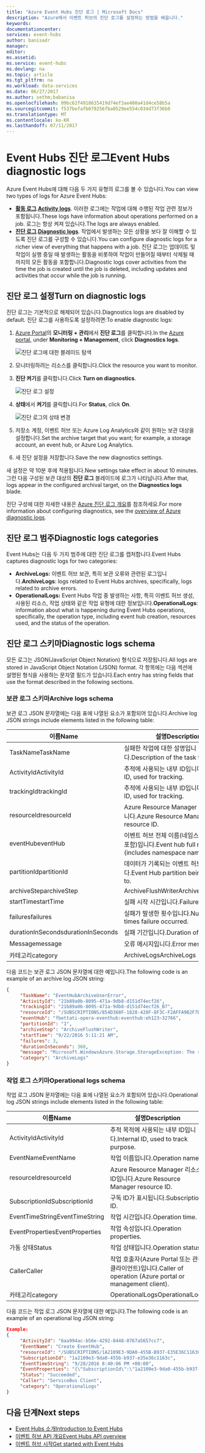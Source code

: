 ```yaml
---
title: "Azure Event Hubs 진단 로그 | Microsoft Docs"
description: "Azure에서 이벤트 허브의 진단 로그를 설정하는 방법을 배웁니다."
keywords: 
documentationcenter: 
services: event-hubs
author: banisadr
manager: 
editor: 
ms.assetid: 
ms.service: event-hubs
ms.devlang: na
ms.topic: article
ms.tgt_pltfrm: na
ms.workload: data-services
ms.date: 06/27/2017
ms.author: sethm;babanisa
ms.openlocfilehash: 09bc62f4918635419d74ef3ae400a41d4ce58b5a
ms.sourcegitcommit: f537befafb079256fba0529ee554c034d73f36b0
ms.translationtype: MT
ms.contentlocale: ko-KR
ms.lasthandoff: 07/11/2017
---
```

# <a name="event-hubs-diagnostic-logs"></a><span data-ttu-id="49edd-103">Event Hubs 진단 로그</span><span class="sxs-lookup"><span data-stu-id="49edd-103">Event Hubs diagnostic logs</span></span>

<span data-ttu-id="49edd-104">Azure Event Hubs에 대해 다음 두 가지 유형의 로그를 볼 수 있습니다.</span><span class="sxs-lookup"><span data-stu-id="49edd-104">You can view two types of logs for Azure Event Hubs:</span></span>
* <span data-ttu-id="49edd-105">**[활동 로그](../monitoring-and-diagnostics/monitoring-overview-activity-logs.md)**.</span><span class="sxs-lookup"><span data-stu-id="49edd-105">**[Activity logs](../monitoring-and-diagnostics/monitoring-overview-activity-logs.md)**.</span></span> <span data-ttu-id="49edd-106">이러한 로그에는 작업에 대해 수행된 작업 관련 정보가 포함됩니다.</span><span class="sxs-lookup"><span data-stu-id="49edd-106">These logs have information about operations performed on a job.</span></span> <span data-ttu-id="49edd-107">로그는 항상 켜져 있습니다.</span><span class="sxs-lookup"><span data-stu-id="49edd-107">The logs are always enabled.</span></span>
* <span data-ttu-id="49edd-108">**[진단 로그](../monitoring-and-diagnostics/monitoring-overview-of-diagnostic-logs.md)**.</span><span class="sxs-lookup"><span data-stu-id="49edd-108">**[Diagnostic logs](../monitoring-and-diagnostics/monitoring-overview-of-diagnostic-logs.md)**.</span></span> <span data-ttu-id="49edd-109">작업에서 발생하는 모든 상황을 보다 잘 이해할 수 있도록 진단 로그를 구성할 수 있습니다.</span><span class="sxs-lookup"><span data-stu-id="49edd-109">You can configure diagnostic logs for a richer view of everything that happens with a job.</span></span> <span data-ttu-id="49edd-110">진단 로그는 업데이트 및 작업이 실행 중일 때 발생하는 활동을 비롯하여 작업이 만들어질 때부터 삭제될 때까지의 모든 활동을 포함합니다.</span><span class="sxs-lookup"><span data-stu-id="49edd-110">Diagnostic logs cover activities from the time the job is created until the job is deleted, including updates and activities that occur while the job is running.</span></span>

## <a name="turn-on-diagnostic-logs"></a><span data-ttu-id="49edd-111">진단 로그 설정</span><span class="sxs-lookup"><span data-stu-id="49edd-111">Turn on diagnostic logs</span></span>
<span data-ttu-id="49edd-112">진단 로그는 기본적으로 해제되어 있습니다.</span><span class="sxs-lookup"><span data-stu-id="49edd-112">Diagnostics logs are disabled by default.</span></span> <span data-ttu-id="49edd-113">진단 로그를 사용하도록 설정하려면:</span><span class="sxs-lookup"><span data-stu-id="49edd-113">To enable diagnostic logs:</span></span>

1.  <span data-ttu-id="49edd-114">[Azure Portal](https://portal.azure.com)의 **모니터링 + 관리**에서 **진단 로그**를 클릭합니다.</span><span class="sxs-lookup"><span data-stu-id="49edd-114">In the [Azure portal](https://portal.azure.com), under **Monitoring + Management**, click **Diagnostics logs**.</span></span>

    ![진단 로그에 대한 블레이드 탐색](./media/event-hubs-diagnostic-logs/image1.png)

2.  <span data-ttu-id="49edd-116">모니터링하려는 리소스를 클릭합니다.</span><span class="sxs-lookup"><span data-stu-id="49edd-116">Click the resource you want to monitor.</span></span>

3.  <span data-ttu-id="49edd-117">**진단 켜기**를 클릭합니다.</span><span class="sxs-lookup"><span data-stu-id="49edd-117">Click **Turn on diagnostics**.</span></span>

    ![진단 로그 설정](./media/event-hubs-diagnostic-logs/image2.png)

4.  <span data-ttu-id="49edd-119">**상태**에서 **켜기**를 클릭합니다.</span><span class="sxs-lookup"><span data-stu-id="49edd-119">For **Status**, click **On**.</span></span>

    ![진단 로그의 상태 변경](./media/event-hubs-diagnostic-logs/image3.png)

5.  <span data-ttu-id="49edd-121">저장소 계정, 이벤트 허브 또는 Azure Log Analytics와 같이 원하는 보관 대상을 설정합니다.</span><span class="sxs-lookup"><span data-stu-id="49edd-121">Set the archive target that you want; for example, a storage account, an event hub, or Azure Log Analytics.</span></span>

6.  <span data-ttu-id="49edd-122">새 진단 설정을 저장합니다.</span><span class="sxs-lookup"><span data-stu-id="49edd-122">Save the new diagnostics settings.</span></span>

<span data-ttu-id="49edd-123">새 설정은 약 10분 후에 적용됩니다.</span><span class="sxs-lookup"><span data-stu-id="49edd-123">New settings take effect in about 10 minutes.</span></span> <span data-ttu-id="49edd-124">그런 다음 구성된 보관 대상의 **진단 로그** 블레이드에 로그가 나타납니다.</span><span class="sxs-lookup"><span data-stu-id="49edd-124">After that, logs appear in the configured archival target, on the **Diagnostics logs** blade.</span></span>

<span data-ttu-id="49edd-125">진단 구성에 대한 자세한 내용은 [Azure 진단 로그 개요](../monitoring-and-diagnostics/monitoring-overview-of-diagnostic-logs.md)를 참조하세요.</span><span class="sxs-lookup"><span data-stu-id="49edd-125">For more information about configuring diagnostics, see the [overview of Azure diagnostic logs](../monitoring-and-diagnostics/monitoring-overview-of-diagnostic-logs.md).</span></span>

## <a name="diagnostic-logs-categories"></a><span data-ttu-id="49edd-126">진단 로그 범주</span><span class="sxs-lookup"><span data-stu-id="49edd-126">Diagnostic logs categories</span></span>
<span data-ttu-id="49edd-127">Event Hubs는 다음 두 가지 범주에 대한 진단 로그를 캡처합니다.</span><span class="sxs-lookup"><span data-stu-id="49edd-127">Event Hubs captures diagnostic logs for two categories:</span></span>

* <span data-ttu-id="49edd-128">**ArchiveLogs:** 이벤트 허브 보관, 특히 보관 오류와 관련된 로그입니다.</span><span class="sxs-lookup"><span data-stu-id="49edd-128">**ArchiveLogs**: logs related to Event Hubs archives, specifically, logs related to archive errors.</span></span>
* <span data-ttu-id="49edd-129">**OperationalLogs:** Event Hubs 작업 중 발생하는 사항, 특히 이벤트 허브 생성, 사용된 리소스, 작업 상태와 같은 작업 유형에 대한 정보입니다.</span><span class="sxs-lookup"><span data-stu-id="49edd-129">**OperationalLogs**: information about what is happening during Event Hubs operations, specifically, the operation type, including event hub creation, resources used, and the status of the operation.</span></span>

## <a name="diagnostic-logs-schema"></a><span data-ttu-id="49edd-130">진단 로그 스키마</span><span class="sxs-lookup"><span data-stu-id="49edd-130">Diagnostic logs schema</span></span>
<span data-ttu-id="49edd-131">모든 로그는 JSON(JavaScript Object Notation) 형식으로 저장됩니다.</span><span class="sxs-lookup"><span data-stu-id="49edd-131">All logs are stored in JavaScript Object Notation (JSON) format.</span></span> <span data-ttu-id="49edd-132">각 항목에는 다음 섹션에 설명된 형식을 사용하는 문자열 필드가 있습니다.</span><span class="sxs-lookup"><span data-stu-id="49edd-132">Each entry has string fields that use the format described in the following sections.</span></span>

### <a name="archive-logs-schema"></a><span data-ttu-id="49edd-133">보관 로그 스키마</span><span class="sxs-lookup"><span data-stu-id="49edd-133">Archive logs schema</span></span>

<span data-ttu-id="49edd-134">보관 로그 JSON 문자열에는 다음 표에 나열된 요소가 포함되어 있습니다.</span><span class="sxs-lookup"><span data-stu-id="49edd-134">Archive log JSON strings include elements listed in the following table:</span></span>

<span data-ttu-id="49edd-135">이름</span><span class="sxs-lookup"><span data-stu-id="49edd-135">Name</span></span> | <span data-ttu-id="49edd-136">설명</span><span class="sxs-lookup"><span data-stu-id="49edd-136">Description</span></span>
------- | -------
<span data-ttu-id="49edd-137">TaskName</span><span class="sxs-lookup"><span data-stu-id="49edd-137">TaskName</span></span> | <span data-ttu-id="49edd-138">실패한 작업에 대한 설명입니다.</span><span class="sxs-lookup"><span data-stu-id="49edd-138">Description of the task that failed.</span></span>
<span data-ttu-id="49edd-139">ActivityId</span><span class="sxs-lookup"><span data-stu-id="49edd-139">ActivityId</span></span> | <span data-ttu-id="49edd-140">추적에 사용되는 내부 ID입니다.</span><span class="sxs-lookup"><span data-stu-id="49edd-140">Internal ID, used for tracking.</span></span>
<span data-ttu-id="49edd-141">trackingId</span><span class="sxs-lookup"><span data-stu-id="49edd-141">trackingId</span></span> | <span data-ttu-id="49edd-142">추적에 사용되는 내부 ID입니다.</span><span class="sxs-lookup"><span data-stu-id="49edd-142">Internal ID, used for tracking.</span></span>
<span data-ttu-id="49edd-143">resourceId</span><span class="sxs-lookup"><span data-stu-id="49edd-143">resourceId</span></span> | <span data-ttu-id="49edd-144">Azure Resource Manager 리소스 ID입니다.</span><span class="sxs-lookup"><span data-stu-id="49edd-144">Azure Resource Manager resource ID.</span></span>
<span data-ttu-id="49edd-145">eventHub</span><span class="sxs-lookup"><span data-stu-id="49edd-145">eventHub</span></span> | <span data-ttu-id="49edd-146">이벤트 허브 전체 이름(네임스페이스 이름 포함)입니다.</span><span class="sxs-lookup"><span data-stu-id="49edd-146">Event hub full name (includes namespace name).</span></span>
<span data-ttu-id="49edd-147">partitionId</span><span class="sxs-lookup"><span data-stu-id="49edd-147">partitionId</span></span> | <span data-ttu-id="49edd-148">데이터가 기록되는 이벤트 허브 파티션입니다.</span><span class="sxs-lookup"><span data-stu-id="49edd-148">Event Hub partition being written to.</span></span>
<span data-ttu-id="49edd-149">archiveStep</span><span class="sxs-lookup"><span data-stu-id="49edd-149">archiveStep</span></span> | <span data-ttu-id="49edd-150">ArchiveFlushWriter</span><span class="sxs-lookup"><span data-stu-id="49edd-150">ArchiveFlushWriter</span></span>
<span data-ttu-id="49edd-151">startTime</span><span class="sxs-lookup"><span data-stu-id="49edd-151">startTime</span></span> | <span data-ttu-id="49edd-152">실패 시작 시간입니다.</span><span class="sxs-lookup"><span data-stu-id="49edd-152">Failure start time.</span></span>
<span data-ttu-id="49edd-153">failures</span><span class="sxs-lookup"><span data-stu-id="49edd-153">failures</span></span> | <span data-ttu-id="49edd-154">실패가 발생한 횟수입니다.</span><span class="sxs-lookup"><span data-stu-id="49edd-154">Number of times failure occurred.</span></span>
<span data-ttu-id="49edd-155">durationInSeconds</span><span class="sxs-lookup"><span data-stu-id="49edd-155">durationInSeconds</span></span> | <span data-ttu-id="49edd-156">실패 기간입니다.</span><span class="sxs-lookup"><span data-stu-id="49edd-156">Duration of failure.</span></span>
<span data-ttu-id="49edd-157">Message</span><span class="sxs-lookup"><span data-stu-id="49edd-157">message</span></span> | <span data-ttu-id="49edd-158">오류 메시지입니다.</span><span class="sxs-lookup"><span data-stu-id="49edd-158">Error message.</span></span>
<span data-ttu-id="49edd-159">카테고리</span><span class="sxs-lookup"><span data-stu-id="49edd-159">category</span></span> | <span data-ttu-id="49edd-160">ArchiveLogs</span><span class="sxs-lookup"><span data-stu-id="49edd-160">ArchiveLogs</span></span>

<span data-ttu-id="49edd-161">다음 코드는 보관 로그 JSON 문자열에 대한 예입니다.</span><span class="sxs-lookup"><span data-stu-id="49edd-161">The following code is an example of an archive log JSON string:</span></span>

```json
{
     "TaskName": "EventHubArchiveUserError",
     "ActivityId": "21b89a0b-8095-471a-9db8-d151d74ecf26",
     "trackingId": "21b89a0b-8095-471a-9db8-d151d74ecf26_B7",
     "resourceId": "/SUBSCRIPTIONS/854D368F-1828-428F-8F3C-F2AFFA9B2F7D/RESOURCEGROUPS/DEFAULT-EVENTHUB-CENTRALUS/PROVIDERS/MICROSOFT.EVENTHUB/NAMESPACES/FBETTATI-OPERA-EVENTHUB",
     "eventHub": "fbettati-opera-eventhub:eventhub:eh123~32766",
     "partitionId": "1",
     "archiveStep": "ArchiveFlushWriter",
     "startTime": "9/22/2016 5:11:21 AM",
     "failures": 3,
     "durationInSeconds": 360,
     "message": "Microsoft.WindowsAzure.Storage.StorageException: The remote server returned an error: (404) Not Found. ---> System.Net.WebException: The remote server returned an error: (404) Not Found.\r\n   at Microsoft.WindowsAzure.Storage.Shared.Protocol.HttpResponseParsers.ProcessExpectedStatusCodeNoException[T](HttpStatusCode expectedStatusCode, HttpStatusCode actualStatusCode, T retVal, StorageCommandBase`1 cmd, Exception ex)\r\n   at Microsoft.WindowsAzure.Storage.Blob.CloudBlockBlob.<PutBlockImpl>b__3e(RESTCommand`1 cmd, HttpWebResponse resp, Exception ex, OperationContext ctx)\r\n   at Microsoft.WindowsAzure.Storage.Core.Executor.Executor.EndGetResponse[T](IAsyncResult getResponseResult)\r\n   --- End of inner exception stack trace ---\r\n   at Microsoft.WindowsAzure.Storage.Core.Util.StorageAsyncResult`1.End()\r\n   at Microsoft.WindowsAzure.Storage.Core.Util.AsyncExtensions.<>c__DisplayClass4.<CreateCallbackVoid>b__3(IAsyncResult ar)\r\n--- End of stack trace from previous location where exception was thrown ---\r\n   at System.",
     "category": "ArchiveLogs"
}
```

### <a name="operational-logs-schema"></a><span data-ttu-id="49edd-162">작업 로그 스키마</span><span class="sxs-lookup"><span data-stu-id="49edd-162">Operational logs schema</span></span>

<span data-ttu-id="49edd-163">작업 로그 JSON 문자열에는 다음 표에 나열된 요소가 포함되어 있습니다.</span><span class="sxs-lookup"><span data-stu-id="49edd-163">Operational log JSON strings include elements listed in the following table:</span></span>

<span data-ttu-id="49edd-164">이름</span><span class="sxs-lookup"><span data-stu-id="49edd-164">Name</span></span> | <span data-ttu-id="49edd-165">설명</span><span class="sxs-lookup"><span data-stu-id="49edd-165">Description</span></span>
------- | -------
<span data-ttu-id="49edd-166">ActivityId</span><span class="sxs-lookup"><span data-stu-id="49edd-166">ActivityId</span></span> | <span data-ttu-id="49edd-167">추적 목적에 사용되는 내부 ID입니다.</span><span class="sxs-lookup"><span data-stu-id="49edd-167">Internal ID, used to track purpose.</span></span>
<span data-ttu-id="49edd-168">EventName</span><span class="sxs-lookup"><span data-stu-id="49edd-168">EventName</span></span> | <span data-ttu-id="49edd-169">작업 이름입니다.</span><span class="sxs-lookup"><span data-stu-id="49edd-169">Operation name.</span></span>  
<span data-ttu-id="49edd-170">resourceId</span><span class="sxs-lookup"><span data-stu-id="49edd-170">resourceId</span></span> | <span data-ttu-id="49edd-171">Azure Resource Manager 리소스 ID입니다.</span><span class="sxs-lookup"><span data-stu-id="49edd-171">Azure Resource Manager resource ID.</span></span>
<span data-ttu-id="49edd-172">SubscriptionId</span><span class="sxs-lookup"><span data-stu-id="49edd-172">SubscriptionId</span></span> | <span data-ttu-id="49edd-173">구독 ID가 표시됩니다.</span><span class="sxs-lookup"><span data-stu-id="49edd-173">Subscription ID.</span></span>
<span data-ttu-id="49edd-174">EventTimeString</span><span class="sxs-lookup"><span data-stu-id="49edd-174">EventTimeString</span></span> | <span data-ttu-id="49edd-175">작업 시간입니다.</span><span class="sxs-lookup"><span data-stu-id="49edd-175">Operation time.</span></span>
<span data-ttu-id="49edd-176">EventProperties</span><span class="sxs-lookup"><span data-stu-id="49edd-176">EventProperties</span></span> | <span data-ttu-id="49edd-177">작업 속성입니다.</span><span class="sxs-lookup"><span data-stu-id="49edd-177">Operation properties.</span></span>
<span data-ttu-id="49edd-178">가동 상태</span><span class="sxs-lookup"><span data-stu-id="49edd-178">Status</span></span> | <span data-ttu-id="49edd-179">작업 상태입니다.</span><span class="sxs-lookup"><span data-stu-id="49edd-179">Operation status.</span></span>
<span data-ttu-id="49edd-180">Caller</span><span class="sxs-lookup"><span data-stu-id="49edd-180">Caller</span></span> | <span data-ttu-id="49edd-181">작업 호출자(Azure Portal 또는 관리 클라이언트)입니다.</span><span class="sxs-lookup"><span data-stu-id="49edd-181">Caller of operation (Azure portal or management client).</span></span>
<span data-ttu-id="49edd-182">카테고리</span><span class="sxs-lookup"><span data-stu-id="49edd-182">category</span></span> | <span data-ttu-id="49edd-183">OperationalLogs</span><span class="sxs-lookup"><span data-stu-id="49edd-183">OperationalLogs</span></span>

<span data-ttu-id="49edd-184">다음 코드는 작업 로그 JSON 문자열에 대한 예입니다.</span><span class="sxs-lookup"><span data-stu-id="49edd-184">The following code is an example of an operational log JSON string:</span></span>

```json
Example:
{
     "ActivityId": "6aa994ac-b56e-4292-8448-0767a5657cc7",
     "EventName": "Create EventHub",
     "resourceId": "/SUBSCRIPTIONS/1A2109E3-9DA0-455B-B937-E35E36C1163C/RESOURCEGROUPS/DEFAULT-SERVICEBUS-CENTRALUS/PROVIDERS/MICROSOFT.EVENTHUB/NAMESPACES/SHOEBOXEHNS-CY4001",
     "SubscriptionId": "1a2109e3-9da0-455b-b937-e35e36c1163c",
     "EventTimeString": "9/28/2016 8:40:06 PM +00:00",
     "EventProperties": "{\"SubscriptionId\":\"1a2109e3-9da0-455b-b937-e35e36c1163c\",\"Namespace\":\"shoeboxehns-cy4001\",\"Via\":\"https://shoeboxehns-cy4001.servicebus.windows.net/f8096791adb448579ee83d30e006a13e/?api-version=2016-07\",\"TrackingId\":\"5ee74c9e-72b5-4e98-97c4-08a62e56e221_G1\"}",
     "Status": "Succeeded",
     "Caller": "ServiceBus Client",
     "category": "OperationalLogs"
}
```

## <a name="next-steps"></a><span data-ttu-id="49edd-185">다음 단계</span><span class="sxs-lookup"><span data-stu-id="49edd-185">Next steps</span></span>
* [<span data-ttu-id="49edd-186">Event Hubs 소개</span><span class="sxs-lookup"><span data-stu-id="49edd-186">Introduction to Event Hubs</span></span>](event-hubs-what-is-event-hubs.md)
* [<span data-ttu-id="49edd-187">이벤트 허브 API 개요</span><span class="sxs-lookup"><span data-stu-id="49edd-187">Event Hubs API overview</span></span>](event-hubs-api-overview.md)
* [<span data-ttu-id="49edd-188">이벤트 허브 시작</span><span class="sxs-lookup"><span data-stu-id="49edd-188">Get started with Event Hubs</span></span>](event-hubs-csharp-ephcs-getstarted.md)
